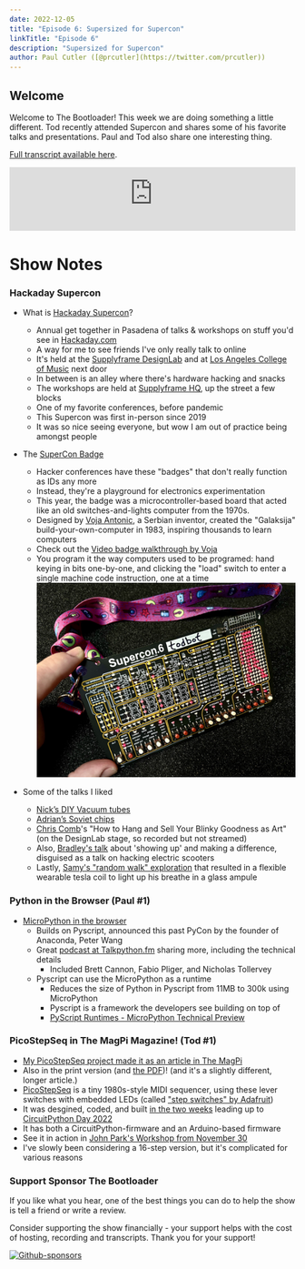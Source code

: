 ```yaml
---
date: 2022-12-05
title: "Episode 6: Supersized for Supercon"
linkTitle: "Episode 6"
description: "Supersized for Supercon"
author: Paul Cutler ([@prcutler](https://twitter.com/prcutler))
---
```

## Welcome
Welcome to The Bootloader!  This week we are doing something a little different.  Tod recently attended Supercon and shares some of his favorite talks and presentations. Paul and Tod also share one interesting thing.

[Full transcript available here](https://thebootloader.net/blog/2022/12/05/episode-6-transcript/).

<iframe width="100%" height="112" frameborder="0" scrolling="no" style="width: 100%; height: 112px;  overflow: hidden;" src="https://www.circuitpythonshow.com/@thebootloader/episodes/supersized-for-supercon-jvu55/embed/dark"></iframe>

# Show Notes

### Hackaday Supercon

* What is [Hackaday Supercon](https://hackaday.com/2022/10/11/2022-supercon-more-talks-more-speakers/)?
  * Annual get together in Pasadena of talks & workshops on stuff you'd see in [Hackaday.com](https://hackaday.com/)
  * A way for me to see friends I've only really talk to online
  * It's held at the [Supplyframe DesignLab](https://supplyframe.com/designlab/)
     and at [Los Angeles College of Music](https://lacm.edu/) next door
  * In between is an alley where there's hardware hacking and snacks
  * The workshops are held at [Supplyframe HQ](https://supplyframe.com/), up the street a few blocks
  * One of my favorite conferences, before pandemic
  * This Supercon was first in-person since 2019
  * It was so nice seeing everyone, but wow I am out of practice being amongst people

* The [SuperCon Badge](https://hackaday.io/project/188025-2022-hackaday-supercon-6-badge-guide)
  * Hacker conferences have these "badges" that don't really function as IDs any more
  * Instead, they're a playground for electronics experimentation
  * This year, the badge was a microcontroller-based board that acted like an old switches-and-lights computer from the 1970s.
  * Designed by [Voja Antonic](https://en.wikipedia.org/wiki/Voja_Antoni%C4%87), a Serbian inventor,
     created the "Galaksija" build-your-own-computer in 1983, inspiring thousands to learn computers
  * Check out the [Video badge walkthrough by Voja](https://www.youtube.com/watch?v=ix__enrtYF4)
  * You program it the way computers used to be programed: hand keying in bits one-by-one, and clicking the "load" switch to enter a single machine code instruction, one at a time
![Todbot's Supercon Badge](todbot-supercon-badge.jpg)

* Some of the talks I liked
  * [Nick’s DIY Vacuum tubes](https://www.youtube.com/watch?v=39-5WgcvaHk)
  * [Adrian’s Soviet chips](https://www.youtube.com/watch?v=i1gZR1U2cF4)
  * [Chris Comb](https://chriscombs.net/artwork/all/)'s "How to Hang and Sell Your Blinky Goodness as Art"
      (on the DesignLab stage, so recorded but not streamed)
  * Also, [Bradley's talk](https://www.youtube.com/watch?v=Z1IbAKz1qUY) about 'showing up' and making a difference, disguised as a talk on hacking electric scooters
  * Lastly, [Samy's "random walk" exploration](https://www.youtube.com/watch?v=B6a25Smokkk) that resulted in a flexible wearable tesla coil to light up his breathe in a glass ampule

### Python in the Browser (Paul #1)
* [MicroPython in the browser](https://www.anaconda.com/blog/pyscript-updates-bytecode-alliance-pyodide-and-micropython)
  * Builds on Pyscript, announced this past PyCon by the founder of Anaconda, Peter Wang
  * Great [podcast at Talkpython.fm](https://talkpython.fm/episodes/show/391/pyscript-powered-by-micropython) sharing more, including the technical details
    * Included Brett Cannon, Fabio Pliger, and Nicholas Tollervey
  * Pyscript can use the MicroPython as a runtime
    * Reduces the size of Python in Pyscript from 11MB to 300k using MicroPython
    * Pyscript is a framework the developers see building on top of
    * [PyScript Runtimes - MicroPython Technical Preview](https://pyscript.net/tech-preview/micropython/about.html)

### PicoStepSeq in The MagPi Magazine! (Tod #1)
* [My PicoStepSeq project made it as an article in The MagPi](https://magpi.raspberrypi.com/articles/picostepseq-rp2040-music-maker)
* Also in the print version (and [the PDF](https://magpi.raspberrypi.com/issues/124/pdf))! (and it's a slightly different, longer article.)
* [PicoStepSeq](https://github.com/todbot/picostepseq/) is a tiny 1980s-style MIDI sequencer, using these lever switches with embedded LEDs (called ["step switches" by Adafruit](https://www.adafruit.com/product/5519))
* It was desgined, coded, and built [in the two weeks](https://twitter.com/todbot/status/1560676715424141313?ref_src=twsrc%5Etfw) leading up to [CircuitPython Day 2022](https://blog.adafruit.com/2022/08/08/circuitpython-day-2022-schedule-circuitpythonday2022-circuitpython-python/)
* It has both a CircuitPython-firmware and an Arduino-based firmware
* See it in action in [John Park's Workshop from November 30](https://www.youtube.com/watch?v=GvbF1Mo4WMw)
* I've slowly been considering a 16-step version, but it's complicated for various reasons

### Support Sponsor The Bootloader

If you like what you hear, one of the best things you can do to help the show is tell a friend or write a review.

Consider supporting the show financially - your support helps with the cost of hosting, recording and transcripts.  Thank you for your support!

[![Github-sponsors](https://img.shields.io/badge/sponsor-30363D?style=for-the-badge&logo=GitHub-Sponsors&logoColor=#EA4AAA)](https://github.com/sponsors/prcutler)
